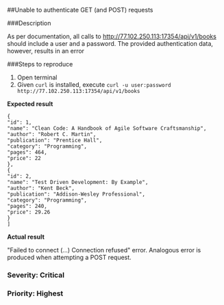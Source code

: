 ##Unable to authenticate GET (and POST) requests

###Description

As per documentation, all calls to http://77.102.250.113:17354/api/v1/books should include a user and a password. The provided authentication data, however, results in an error

###Steps to reproduce
1. Open terminal
2. Given `curl` is installed, execute `curl -u user:password http://77.102.250.113:17354/api/v1/books`

**Expected result**

```[
{
"id": 1,
"name": "Clean Code: A Handbook of Agile Software Craftsmanship",
"author": "Robert C. Martin",
"publication": "Prentice Hall",
"category": "Programming",
"pages": 464,
"price": 22
},
{
"id": 2,
"name": "Test Driven Development: By Example",
"author": "Kent Beck",
"publication": "Addison-Wesley Professional",
"category": "Programming",
"pages": 240,
"price": 29.26
}
]
```

**Actual result**

"Failed to connect (...) Connection refused" error. Analogous error is produced when attempting a POST request.

### Severity: Critical
### Priority: Highest